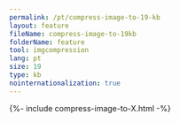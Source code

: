 ```yaml
---
permalink: /pt/compress-image-to-19-kb
layout: feature
fileName: compress-image-to-19kb
folderName: feature
tool: imgcompression
lang: pt
size: 19
type: kb
nointernationalization: true
---
```

{%- include compress-image-to-X.html -%}       
